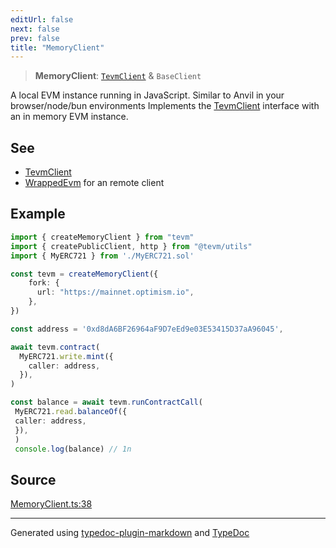 ```yaml
---
editUrl: false
next: false
prev: false
title: "MemoryClient"
---
```


> **MemoryClient**: [`TevmClient`](/reference/tevm/client-types/type-aliases/tevmclient/) & `BaseClient`

A local EVM instance running in JavaScript. Similar to Anvil in your browser/node/bun environments
Implements the [TevmClient](/reference/tevm/client-types/type-aliases/tevmclient/) interface with an in memory EVM instance.

## See

 - [TevmClient](../../client-types/type-aliases/TevmClient.md)
 - [WrappedEvm](https://todo.todo) for an remote client

## Example

```ts
import { createMemoryClient } from "tevm"
import { createPublicClient, http } from "@tevm/utils"
import { MyERC721 } from './MyERC721.sol'

const tevm = createMemoryClient({
	fork: {
	  url: "https://mainnet.optimism.io",
	},
})

const address = '0xd8dA6BF26964aF9D7eEd9e03E53415D37aA96045',

await tevm.contract(
  MyERC721.write.mint({
    caller: address,
  }),
)

const balance = await tevm.runContractCall(
 MyERC721.read.balanceOf({
 caller: address,
 }),
 )
 console.log(balance) // 1n
 ```

## Source

[MemoryClient.ts:38](https://github.com/evmts/tevm-monorepo/blob/main/packages/memory-client/src/MemoryClient.ts#L38)

***
Generated using [typedoc-plugin-markdown](https://www.npmjs.com/package/typedoc-plugin-markdown) and [TypeDoc](https://typedoc.org/)
